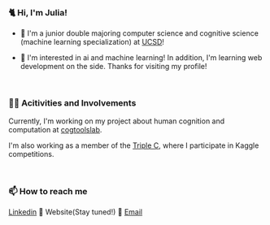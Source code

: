<!--
**juliyaya007/juliyaya007** is a ✨ _special_ ✨ repository because its `README.md` (this file) appears on your GitHub profile.

Here are some ideas to get you started:

- 🔭 I’m currently working on ...
- 🌱 I’m currently learning ...
- 👯 I’m looking to collaborate on ...
- 🤔 I’m looking for help with ...
- 💬 Ask me about ...
- 📫 How to reach me: ...
- 😄 Pronouns: ...
- ⚡ Fun fact: ...
-->

<!--![](file:///Users/julia/Desktop/julialeexu/images/circle-cropped.png)-->
### :cat2: Hi, I'm Julia! 
<!--
**juliyaya007/juliyaya007** is a ✨ _special_ ✨ repository because its `README.md` (this file) appears on your GitHub profile. 
-->
- :school: I'm a junior double majoring computer science and cognitive science (machine learning specialization) at [UCSD](https://ucsd.edu/)! 

- :robot: I'm interested in ai and machine learning! In addition, I'm learning web development on the side. Thanks for visiting my profile!
<p>&nbsp;</p>

### :woman_technologist: Acitivities and Involvements
Currently, I'm working on my project about human cognition and computation at [cogtoolslab](https://cogtoolslab.github.io/). 

I'm also working as a member of the [Triple C](http://ucsdtriplec.org/), where I participate in Kaggle competitions.
<p>&nbsp;</p> 

### 📫 How to reach me
[Linkedin](https://www.linkedin.com/in/julialeexu/) :small_blue_diamond: Website(Stay tuned!) :small_blue_diamond: [Email](mailto:jlxu@ucsd.edu)








